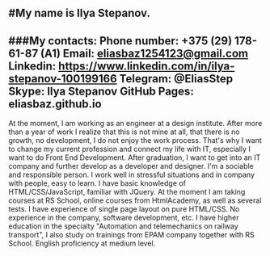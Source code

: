 #My name is Ilya Stepanov.
---
###My contacts:
Phone number: +375 (29) 178-61-87 (A1)
Email: eliasbaz1254123@gmail.com
Linkedin: https://www.linkedin.com/in/ilya-stepanov-100199166
Telegram: @EliasStep
Skype: Ilya Stepanov
GitHub Pages: eliasbaz.github.io
---
At the moment, I am working as an engineer at a design institute. After more than a year of work I realize that this is not mine at all, that there is no growth, no development, I do not enjoy the work process. That's why I want to change my current profession and connect my life with IT, especially I want to do Front End Development.
After graduation, I want to get into an IT company and further develop as a developer and designer.
I'm a sociable and responsible person. I work well in stressful situations and in company with people, easy to learn.
I have basic knowledge of HTML/CSS/JavaScript, familiar with JQuery. 
At the moment I am taking courses at RS School, online courses from HtmlAcademy, as well as several tests. 
I have experience of single page layout on pure HTML/CSS. 
No experience in the company, software development, etc. 
I have higher education in the specialty "Automation and telemechanics on railway transport", I also study on trainings from EPAM company together with RS School.
English proficiency at medium level.

